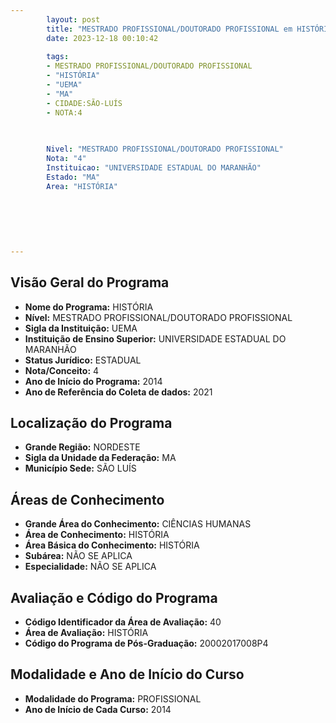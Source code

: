 ```yaml
---
        layout: post
        title: "MESTRADO PROFISSIONAL/DOUTORADO PROFISSIONAL em HISTÓRIA na UEMA  "
        date: 2023-12-18 00:10:42
     
        tags:
        - MESTRADO PROFISSIONAL/DOUTORADO PROFISSIONAL
        - "HISTÓRIA"
        - "UEMA"
        - "MA"
        - CIDADE:SÃO-LUÍS
        - NOTA:4
        
       

        Nivel: "MESTRADO PROFISSIONAL/DOUTORADO PROFISSIONAL"
        Nota: "4"
        Instituicao: "UNIVERSIDADE ESTADUAL DO MARANHÃO"
        Estado: "MA"
        Area: "HISTÓRIA"
        
        
        
        
        
        
---
```

## Visão Geral do Programa
- **Nome do Programa:** HISTÓRIA
- **Nível:** MESTRADO PROFISSIONAL/DOUTORADO PROFISSIONAL
- **Sigla da Instituição:** UEMA
- **Instituição de Ensino Superior:** UNIVERSIDADE ESTADUAL DO MARANHÃO
- **Status Jurídico:** ESTADUAL
- **Nota/Conceito:** 4
- **Ano de Início do Programa:** 2014
- **Ano de Referência do Coleta de dados:** 2021

## Localização do Programa
- **Grande Região:** NORDESTE
- **Sigla da Unidade da Federação:** MA
- **Município Sede:** SÃO LUÍS

## Áreas de Conhecimento
- **Grande Área do Conhecimento:** CIÊNCIAS HUMANAS
- **Área de Conhecimento:** HISTÓRIA
- **Área Básica do Conhecimento:** HISTÓRIA
- **Subárea:** NÃO SE APLICA
- **Especialidade:** NÃO SE APLICA

## Avaliação e Código do Programa
- **Código Identificador da Área de Avaliação:** 40
- **Área de Avaliação:** HISTÓRIA
- **Código do Programa de Pós-Graduação:** 20002017008P4


## Modalidade e Ano de Início do Curso
- **Modalidade do Programa:** PROFISSIONAL
- **Ano de Início de Cada Curso:** 2014
